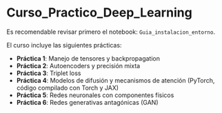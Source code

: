# Curso_Practico_Deep_Learning

Es recomendable revisar primero el notebook: ``Guia_instalacion_entorno``.

El curso incluye las siguientes prácticas:

- **Práctica 1**: Manejo de tensores y backpropagation
- **Práctica 2**: Autoencoders y precisión mixta
- **Práctica 3**: Triplet loss
- **Práctica 4**: Modelos de difusión y mecanismos de atención (PyTorch, código compilado con Torch y JAX)
- **Práctica 5**: Redes neuronales con componentes físicos
- **Práctica 6**: Redes generativas antagónicas (GAN)
